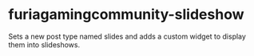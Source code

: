 # furiagamingcommunity-slideshow
Sets a new post type named slides and adds a custom widget to display them into slideshows.
